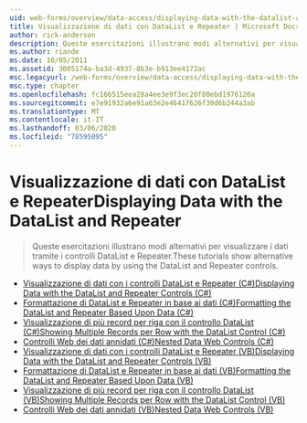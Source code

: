 ```yaml
---
uid: web-forms/overview/data-access/displaying-data-with-the-datalist-and-repeater/index
title: Visualizzazione di dati con DataList e Repeater | Microsoft Docs
author: rick-anderson
description: Queste esercitazioni illustrano modi alternativi per visualizzare i dati tramite i controlli DataList e Repeater.
ms.author: riande
ms.date: 10/05/2011
ms.assetid: 3005174a-ba3d-4937-8b3e-b913ee4172ac
msc.legacyurl: /web-forms/overview/data-access/displaying-data-with-the-datalist-and-repeater
msc.type: chapter
ms.openlocfilehash: fc166515eea28a4ee3e9f3ec20f80ebd1976120a
ms.sourcegitcommit: e7e91932a6e91a63e2e46417626f39d6b244a3ab
ms.translationtype: MT
ms.contentlocale: it-IT
ms.lasthandoff: 03/06/2020
ms.locfileid: "78595095"
---
```

# <a name="displaying-data-with-the-datalist-and-repeater"></a><span data-ttu-id="06f14-103">Visualizzazione di dati con DataList e Repeater</span><span class="sxs-lookup"><span data-stu-id="06f14-103">Displaying Data with the DataList and Repeater</span></span>

> <span data-ttu-id="06f14-104">Queste esercitazioni illustrano modi alternativi per visualizzare i dati tramite i controlli DataList e Repeater.</span><span class="sxs-lookup"><span data-stu-id="06f14-104">These tutorials show alternative ways to display data by using the DataList and Repeater controls.</span></span>

- [<span data-ttu-id="06f14-105">Visualizzazione di dati con i controlli DataList e Repeater (C#)</span><span class="sxs-lookup"><span data-stu-id="06f14-105">Displaying Data with the DataList and Repeater Controls (C#)</span></span>](displaying-data-with-the-datalist-and-repeater-controls-cs.md)
- [<span data-ttu-id="06f14-106">Formattazione di DataList e Repeater in base ai dati (C#)</span><span class="sxs-lookup"><span data-stu-id="06f14-106">Formatting the DataList and Repeater Based Upon Data (C#)</span></span>](formatting-the-datalist-and-repeater-based-upon-data-cs.md)
- [<span data-ttu-id="06f14-107">Visualizzazione di più record per riga con il controllo DataList (C#)</span><span class="sxs-lookup"><span data-stu-id="06f14-107">Showing Multiple Records per Row with the DataList Control (C#)</span></span>](showing-multiple-records-per-row-with-the-datalist-control-cs.md)
- [<span data-ttu-id="06f14-108">Controlli Web dei dati annidati (C#)</span><span class="sxs-lookup"><span data-stu-id="06f14-108">Nested Data Web Controls (C#)</span></span>](nested-data-web-controls-cs.md)
- [<span data-ttu-id="06f14-109">Visualizzazione di dati con i controlli DataList e Repeater (VB)</span><span class="sxs-lookup"><span data-stu-id="06f14-109">Displaying Data with the DataList and Repeater Controls (VB)</span></span>](displaying-data-with-the-datalist-and-repeater-controls-vb.md)
- [<span data-ttu-id="06f14-110">Formattazione di DataList e Repeater in base ai dati (VB)</span><span class="sxs-lookup"><span data-stu-id="06f14-110">Formatting the DataList and Repeater Based Upon Data (VB)</span></span>](formatting-the-datalist-and-repeater-based-upon-data-vb.md)
- [<span data-ttu-id="06f14-111">Visualizzazione di più record per riga con il controllo DataList (VB)</span><span class="sxs-lookup"><span data-stu-id="06f14-111">Showing Multiple Records per Row with the DataList Control (VB)</span></span>](showing-multiple-records-per-row-with-the-datalist-control-vb.md)
- [<span data-ttu-id="06f14-112">Controlli Web dei dati annidati (VB)</span><span class="sxs-lookup"><span data-stu-id="06f14-112">Nested Data Web Controls (VB)</span></span>](nested-data-web-controls-vb.md)
